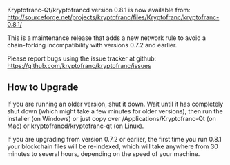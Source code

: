 Kryptofranc-Qt/kryptofrancd version 0.8.1 is now available from:
  http://sourceforge.net/projects/kryptofranc/files/Kryptofranc/kryptofranc-0.8.1/

This is a maintenance release that adds a new network rule to avoid
a chain-forking incompatibility with versions 0.7.2 and earlier.

Please report bugs using the issue tracker at github:
  https://github.com/kryptofranc/kryptofranc/issues


How to Upgrade
--------------

If you are running an older version, shut it down. Wait
until it has completely shut down (which might take a few minutes for older
versions), then run the installer (on Windows) or just copy over
/Applications/Kryptofranc-Qt (on Mac) or kryptofrancd/kryptofranc-qt (on Linux).

If you are upgrading from version 0.7.2 or earlier, the first time you
run 0.8.1 your blockchain files will be re-indexed, which will take
anywhere from 30 minutes to several hours, depending on the speed of
your machine.
